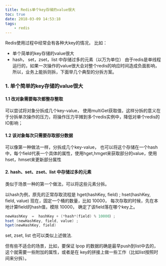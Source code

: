 ```yaml
---
title: Redis单个key存储的value很大
toc: true
date: 2018-03-09 14:53:18
tags:
    - redis
---
```


Redis使用过程中经常会有各种大key的情况， 比如：

+ 单个简单的key存储的value很大
+ hash， set，zset，list 中存储过多的元素（以万为单位）
由于redis是单线程运行的，如果一次操作的value很大会对整个redis的响应时间造成负面影响，所以，业务上能拆则拆，下面举几个典型的分拆方案。
<!-- more -->
### 1. 单个简单的key存储的value很大
#### 1.1 改对象需要每次都整存整取
可以尝试将对象分拆成几个key-value， 使用multiGet获取值，这样分拆的意义在于分拆单次操作的压力，将操作压力平摊到多个redis实例中，降低对单个redis的IO影响；    

#### 1.2 该对象每次只需要存取部分数据
可以像第一种做法一样，分拆成几个key-value，  也可以将这个存储在一个hash中，每个field代表一个具体的属性，使用hget,hmget来获取部分的value，使用hset，hmset来更新部分属性    

#### 2. hash、set、zset、list 中存储过多的元素
类似于场景一种的第一个做法，可以将这些元素分拆。

以hash为例，原先的正常存取流程是  hget(hashKey, field) ; hset(hashKey, field, value) 
现在，固定一个桶的数量，比如 10000， 每次存取的时候，先在本地计算field的hash值，模除 10000， 确定了该field落在哪个key上。
```java
newHashKey  =  hashKey + (*hash*(field) % 10000）;   
hset (newHashKey, field, value) ;  
hget(newHashKey, field)
```
set, zset, list 也可以类似上述做法.

但有些不适合的场景，比如，要保证 lpop 的数据的确是最早push到list中去的，这个就需要一些附加的属性，或者是在 key的拼接上做一些工作（比如list按照时间来分拆）。
